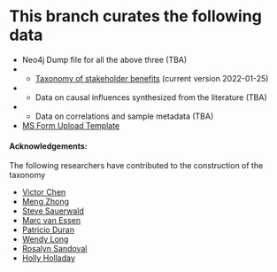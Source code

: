 # This branch curates the following data
- Neo4j Dump file for all the above three (TBA)
- - [Taxonomy of stakeholder benefits](https://github.com/GoPeaks-AI/multi-stakeholder-benefits/blob/data/MSB%20Taxonomy%20(version%202020%2001%2025).xlsx) (current version 2022-01-25)
- - Data on causal influences synthesized from the literature (TBA)
- - Data on correlations and sample metadata (TBA)
- [MS Form Upload Template](https://github.com/GoPeaks-AI/multi-stakeholder-benefits/blob/data/MS_form_dataupload.xlsx)


#### Acknowledgements:
The following researchers have contributed to the construction of the taxonomy
- [Victor Chen](https://gopeaks.org/)
- [Meng Zhong](https://scholar.google.com/citations?user=xHHDDPUAAAAJ&hl=en)
- [Steve Sauerwald](https://scholar.google.com/citations?user=kWDrFcsAAAAJ&hl=en)
- [Marc van Essen](https://scholar.google.com/citations?user=AWezk6oAAAAJ&hl=en)
- [Patricio Duran](https://scholar.google.com/citations?user=PGWxJFkAAAAJ&hl=en)
- [Wendy Long](https://www.linkedin.com/in/wendychengyilong/)
- [Rosalyn Sandoval](https://scholar.google.com/citations?user=rlJATFEAAAAJ&hl=en)
- [Holly Holladay](https://orgscience.charlotte.edu/directory/holly-holladay)
